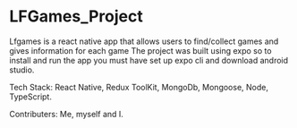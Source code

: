 # LFGames_Project
Lfgames is a react native app that allows users to find/collect games and gives information for each game
The project was built using expo so to install and run the app you must have set up expo cli and download android studio.

Tech Stack: React Native, Redux ToolKit, MongoDb, Mongoose, Node, TypeScript.

Contributers: Me, myself and I.
